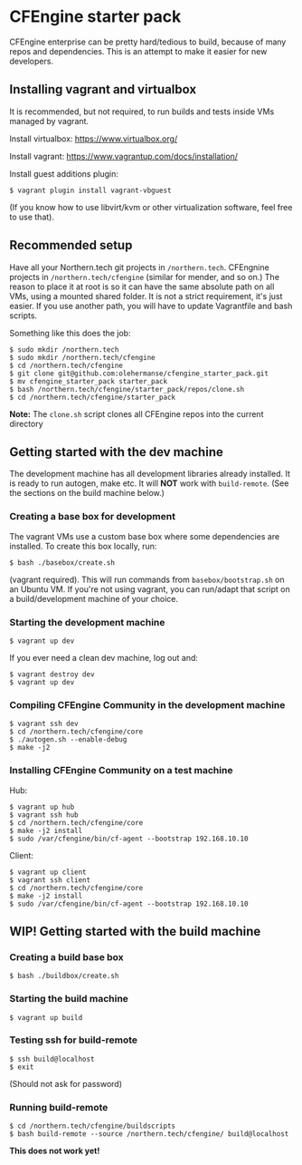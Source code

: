 # CFEngine starter pack

CFEngine enterprise can be pretty hard/tedious to build, because of many repos and dependencies.
This is an attempt to make it easier for new developers.

## Installing vagrant and virtualbox

It is recommended, but not required, to run builds and tests inside VMs managed by vagrant.

Install virtualbox:
https://www.virtualbox.org/

Install vagrant:
https://www.vagrantup.com/docs/installation/

Install guest additions plugin:
```
$ vagrant plugin install vagrant-vbguest
```

(If you know how to use libvirt/kvm or other virtualization software, feel free to use that).

## Recommended setup
Have all your Northern.tech git projects in `/northern.tech`.
CFEngnine projects in `/northern.tech/cfengine` (similar for mender, and so on.)
The reason to place it at root is so it can have the same absolute path on all VMs, using a mounted shared folder.
It is not a strict requirement, it's just easier.
If you use another path, you will have to update Vagrantfile and bash scripts.

Something like this does the job:
```
$ sudo mkdir /northern.tech
$ sudo mkdir /northern.tech/cfengine
$ cd /northern.tech/cfengine
$ git clone git@github.com:olehermanse/cfengine_starter_pack.git
$ mv cfengine_starter_pack starter_pack
$ bash /northern.tech/cfengine/starter_pack/repos/clone.sh
$ cd /northern.tech/cfengine/starter_pack
```

**Note:** The `clone.sh` script clones all CFEngine repos into the current directory

## Getting started with the dev machine
The development machine has all development libraries already installed.
It is ready to run autogen, make etc.
It will **NOT** work with `build-remote`.
(See the sections on the build machine below.)

### Creating a base box for development
The vagrant VMs use a custom base box where some dependencies are installed.
To create this box locally, run:
```
$ bash ./basebox/create.sh
```
(vagrant required).
This will run commands from `basebox/bootstrap.sh` on an Ubuntu VM.
If you're not using vagrant, you can run/adapt that script on a build/development machine of your choice.

### Starting the development machine
```
$ vagrant up dev
```

If you ever need a clean dev machine, log out and:
```
$ vagrant destroy dev
$ vagrant up dev
```

### Compiling CFEngine Community in the development machine
```
$ vagrant ssh dev
$ cd /northern.tech/cfengine/core
$ ./autogen.sh --enable-debug
$ make -j2
```

### Installing CFEngine Community on a test machine
Hub:
```
$ vagrant up hub
$ vagrant ssh hub
$ cd /northern.tech/cfengine/core
$ make -j2 install
$ sudo /var/cfengine/bin/cf-agent --bootstrap 192.168.10.10
```

Client:
```
$ vagrant up client
$ vagrant ssh client
$ cd /northern.tech/cfengine/core
$ make -j2 install
$ sudo /var/cfengine/bin/cf-agent --bootstrap 192.168.10.10
```

## WIP! Getting started with the build machine

### Creating a build base box
```
$ bash ./buildbox/create.sh
```

### Starting the build machine
```
$ vagrant up build
```

### Testing ssh for build-remote
```
$ ssh build@localhost
$ exit
```
(Should not ask for password)

### Running build-remote
```
$ cd /northern.tech/cfengine/buildscripts
$ bash build-remote --source /northern.tech/cfengine/ build@localhost
```
**This does not work yet!**
